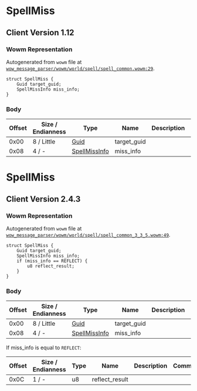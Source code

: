 # SpellMiss

## Client Version 1.12

### Wowm Representation

Autogenerated from `wowm` file at [`wow_message_parser/wowm/world/spell/spell_common.wowm:29`](https://github.com/gtker/wow_messages/tree/main/wow_message_parser/wowm/world/spell/spell_common.wowm#L29).
```rust,ignore
struct SpellMiss {
    Guid target_guid;
    SpellMissInfo miss_info;
}
```
### Body

| Offset | Size / Endianness | Type | Name | Description | Comment |
| ------ | ----------------- | ---- | ---- | ----------- | ------- |
| 0x00 | 8 / Little | [Guid](../spec/packed-guid.md) | target_guid |  |  |
| 0x08 | 4 / - | [SpellMissInfo](spellmissinfo.md) | miss_info |  |  |

# SpellMiss

## Client Version 2.4.3

### Wowm Representation

Autogenerated from `wowm` file at [`wow_message_parser/wowm/world/spell/spell_common_3_3_5.wowm:49`](https://github.com/gtker/wow_messages/tree/main/wow_message_parser/wowm/world/spell/spell_common_3_3_5.wowm#L49).
```rust,ignore
struct SpellMiss {
    Guid target_guid;
    SpellMissInfo miss_info;
    if (miss_info == REFLECT) {
        u8 reflect_result;
    }
}
```
### Body

| Offset | Size / Endianness | Type | Name | Description | Comment |
| ------ | ----------------- | ---- | ---- | ----------- | ------- |
| 0x00 | 8 / Little | [Guid](../spec/packed-guid.md) | target_guid |  |  |
| 0x08 | 4 / - | [SpellMissInfo](spellmissinfo.md) | miss_info |  |  |

If miss_info is equal to `REFLECT`:

| Offset | Size / Endianness | Type | Name | Description | Comment |
| ------ | ----------------- | ---- | ---- | ----------- | ------- |
| 0x0C | 1 / - | u8 | reflect_result |  |  |

